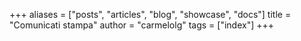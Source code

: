 +++
aliases = ["posts", "articles", "blog", "showcase", "docs"]
title = "Comunicati stampa"
author = "carmelolg"
tags = ["index"]
+++
